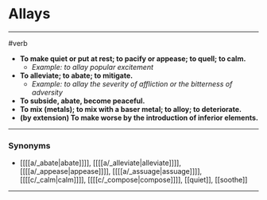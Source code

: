 # Allays
---
#verb
- **To make quiet or put at rest; to pacify or appease; to quell; to calm.**
	- _Example: to allay popular excitement_
- **To alleviate; to abate; to mitigate.**
	- _Example: to allay the severity of affliction or the bitterness of adversity_
- **To subside, abate, become peaceful.**
- **To mix (metals); to mix with a baser metal; to alloy; to deteriorate.**
- **(by extension) To make worse by the introduction of inferior elements.**
---
### Synonyms
- [[[[a/_abate|abate]]]], [[[[a/_alleviate|alleviate]]]], [[[[a/_appease|appease]]]], [[[[a/_assuage|assuage]]]], [[[[c/_calm|calm]]]], [[[[c/_compose|compose]]]], [[quiet]], [[soothe]]
---
